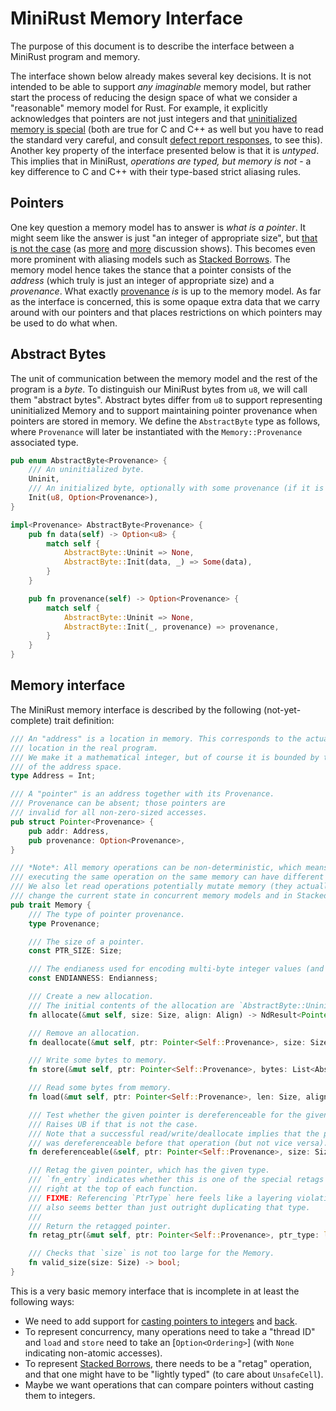 # MiniRust Memory Interface

The purpose of this document is to describe the interface between a MiniRust program and memory.

The interface shown below already makes several key decisions.
It is not intended to be able to support *any imaginable* memory model, but rather start the process of reducing the design space of what we consider a "reasonable" memory model for Rust.
For example, it explicitly acknowledges that pointers are not just integers and that [uninitialized memory is special][uninit] (both are true for C and C++ as well but you have to read the standard very careful, and consult [defect report responses](http://www.open-std.org/jtc1/sc22/wg14/www/docs/dr_260.htm), to see this).
Another key property of the interface presented below is that it is *untyped*.
This implies that in MiniRust, *operations are typed, but memory is not* - a key difference to C and C++ with their type-based strict aliasing rules.

[uninit]: https://www.ralfj.de/blog/2019/07/14/uninit.html

## Pointers

One key question a memory model has to answer is *what is a pointer*.
It might seem like the answer is just "an integer of appropriate size", but [that is not the case][pointers-complicated] (as [more][pointers-complicated-2] and [more][pointers-complicated-3] discussion shows).
This becomes even more prominent with aliasing models such as [Stacked Borrows].
The memory model hence takes the stance that a pointer consists of the *address* (which truly is just an integer of appropriate size) and a *provenance*.
What exactly [provenance] *is* is up to the memory model.
As far as the interface is concerned, this is some opaque extra data that we carry around with our pointers and that places restrictions on which pointers may be used to do what when.

[pointers-complicated]: https://www.ralfj.de/blog/2018/07/24/pointers-and-bytes.html
[pointers-complicated-2]: https://www.ralfj.de/blog/2020/12/14/provenance.html
[pointers-complicated-3]: https://www.ralfj.de/blog/2022/04/11/provenance-exposed.html
[provenance]: https://github.com/rust-lang/unsafe-code-guidelines/blob/master/reference/src/glossary.md#pointer-provenance
[Stacked Borrows]: https://github.com/rust-lang/unsafe-code-guidelines/blob/master/wip/stacked-borrows.md

## Abstract Bytes

The unit of communication between the memory model and the rest of the program is a *byte*.
To distinguish our MiniRust bytes from `u8`, we will call them "abstract bytes".
Abstract bytes differ from `u8` to support representing uninitialized Memory and to support maintaining pointer provenance when pointers are stored in memory.
We define the `AbstractByte` type as follows, where `Provenance` will later be instantiated with the `Memory::Provenance` associated type.

```rust
pub enum AbstractByte<Provenance> {
    /// An uninitialized byte.
    Uninit,
    /// An initialized byte, optionally with some provenance (if it is encoding a pointer).
    Init(u8, Option<Provenance>),
}

impl<Provenance> AbstractByte<Provenance> {
    pub fn data(self) -> Option<u8> {
        match self {
            AbstractByte::Uninit => None,
            AbstractByte::Init(data, _) => Some(data),
        }
    }

    pub fn provenance(self) -> Option<Provenance> {
        match self {
            AbstractByte::Uninit => None,
            AbstractByte::Init(_, provenance) => provenance,
        }
    }
}
```

## Memory interface

The MiniRust memory interface is described by the following (not-yet-complete) trait definition:

```rust
/// An "address" is a location in memory. This corresponds to the actual
/// location in the real program.
/// We make it a mathematical integer, but of course it is bounded by the size
/// of the address space.
type Address = Int;

/// A "pointer" is an address together with its Provenance.
/// Provenance can be absent; those pointers are
/// invalid for all non-zero-sized accesses.
pub struct Pointer<Provenance> {
    pub addr: Address,
    pub provenance: Option<Provenance>,
}

/// *Note*: All memory operations can be non-deterministic, which means that
/// executing the same operation on the same memory can have different results.
/// We also let read operations potentially mutate memory (they actually can
/// change the current state in concurrent memory models and in Stacked Borrows).
pub trait Memory {
    /// The type of pointer provenance.
    type Provenance;

    /// The size of a pointer.
    const PTR_SIZE: Size;

    /// The endianess used for encoding multi-byte integer values (and pointers).
    const ENDIANNESS: Endianness;

    /// Create a new allocation.
    /// The initial contents of the allocation are `AbstractByte::Uninit`.
    fn allocate(&mut self, size: Size, align: Align) -> NdResult<Pointer<Self::Provenance>>;

    /// Remove an allocation.
    fn deallocate(&mut self, ptr: Pointer<Self::Provenance>, size: Size, align: Align) -> Result;

    /// Write some bytes to memory.
    fn store(&mut self, ptr: Pointer<Self::Provenance>, bytes: List<AbstractByte<Self::Provenance>>, align: Align) -> Result;

    /// Read some bytes from memory.
    fn load(&mut self, ptr: Pointer<Self::Provenance>, len: Size, align: Align) -> Result<List<AbstractByte<Self::Provenance>>>;

    /// Test whether the given pointer is dereferenceable for the given size and alignment.
    /// Raises UB if that is not the case.
    /// Note that a successful read/write/deallocate implies that the pointer
    /// was dereferenceable before that operation (but not vice versa).
    fn dereferenceable(&self, ptr: Pointer<Self::Provenance>, size: Size, align: Align) -> Result;

    /// Retag the given pointer, which has the given type.
    /// `fn_entry` indicates whether this is one of the special retags that happen
    /// right at the top of each function.
    /// FIXME: Referencing `PtrType` here feels like a layering violation, but OTOH
    /// also seems better than just outright duplicating that type.
    ///
    /// Return the retagged pointer.
    fn retag_ptr(&mut self, ptr: Pointer<Self::Provenance>, ptr_type: lang::PtrType, fn_entry: bool) -> Result<Pointer<Self::Provenance>>;

    /// Checks that `size` is not too large for the Memory.
    fn valid_size(size: Size) -> bool;
}
```

This is a very basic memory interface that is incomplete in at least the following ways:

* We need to add support for [casting pointers to integers](https://doc.rust-lang.org/nightly/std/primitive.pointer.html#method.expose_addr) and [back](https://doc.rust-lang.org/nightly/std/ptr/fn.from_exposed_addr.html).
* To represent concurrency, many operations need to take a "thread ID" and `load` and `store` need to take an [`Option<Ordering>`] (with `None` indicating non-atomic accesses).
* To represent [Stacked Borrows], there needs to be a "retag" operation, and that one might have to be "lightly typed" (to care about `UnsafeCell`).
* Maybe we want operations that can compare pointers without casting them to integers.

[`Ordering`]: https://doc.rust-lang.org/nightly/core/sync/atomic/enum.Ordering.html
